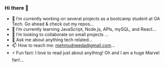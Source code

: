 ### Hi there 👋


- 🔭 I’m currently working on several projects as a bootcamp student at GA Tech. Go ahead & check out my repos...
- 🌱 I’m currently learning JavaScript, Node.js, APIs, mySQL, and React...
- 👯 I’m looking to collaborate on small projects ...
- 💬 Ask me about anything tech related...
- 📫 How to reach me: mehmudneeda@gmail.com...
- ⚡ Fun fact: I love to read just about anything! Oh and I am a huge Marvel fan!...

